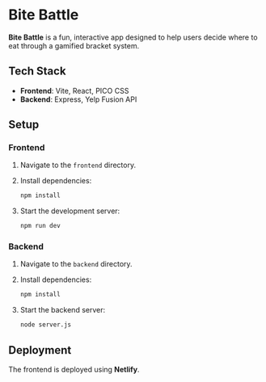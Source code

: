 # Bite Battle

**Bite Battle** is a fun, interactive app designed to help users decide where to eat through a gamified bracket system.

## Tech Stack

- **Frontend**: Vite, React, PICO CSS
- **Backend**: Express, Yelp Fusion API

## Setup

### Frontend

1. Navigate to the `frontend` directory.
2. Install dependencies:

   ```bash
   npm install
   ```

3. Start the development server:

   ```bash
   npm run dev
   ```

### Backend

1. Navigate to the `backend` directory.
2. Install dependencies:

   ```bash
   npm install
   ```

3. Start the backend server:

   ```bash
   node server.js
   ```

## Deployment

The frontend is deployed using **Netlify**.
